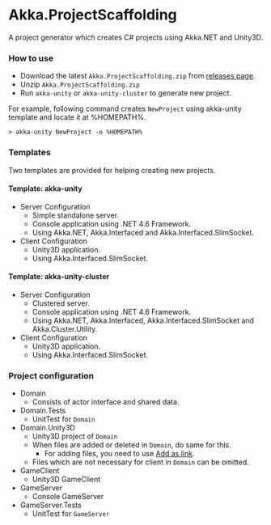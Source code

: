 # Akka.ProjectScaffolding

A project generator which creates C# projects using Akka.NET and Unity3D.

### How to use

- Download the latest `Akka.ProjectScaffolding.zip` from [releases page](https://github.com/SaladLab/Akka.ProjectScaffolding/releases).
- Unzip `Akka.ProjectScaffolding.zip`
- Run `akka-unity` or `akka-unity-cluster` to generate new project.

For example, following command creates `NewProject` using akka-unity template
and locate it at %HOMEPATH%.

```
> akka-unity NewProject -o %HOMEPATH%
```

### Templates

Two templates are provided for helping creating new projects.

#### Template: akka-unity

- Server Configuration
  - Simple standalone server.
  - Console application using .NET 4.6 Framework.
  - Using Akka.NET, Akka.Interfaced and Akka.Interfaced.SlimSocket.
- Client Configuration
  - Unity3D application.
  - Using Akka.Interfaced.SlimSocket.

#### Template: akka-unity-cluster

- Server Configuration
  - Clustered server.
  - Console application using .NET 4.6 Framework.
  - Using Akka.NET, Akka.Interfaced, Akka.Interfaced.SlimSocket and Akka.Cluster.Utility.
- Client Configuration
  - Unity3D application.
  - Using Akka.Interfaced.SlimSocket.

### Project configuration

- Domain
  - Consists of actor interface and shared data.
- Domain.Tests
  - UnitTest for `Domain`
- Domain.Unity3D
  - Unity3D project of `Domain`
  - When files are added or deleted in `Domain`, do same for this.
    - For adding files, you need to use
      [Add as link](https://msdn.microsoft.com/en-us/library/windows/apps/jj714082.aspx).
  - Files which are not necessary for client in `Domain` can be omitted.
- GameClient
  - Unity3D GameClient
- GameServer
  - Console GameServer
- GameServer.Tests
  - UnitTest for `GameServer`
